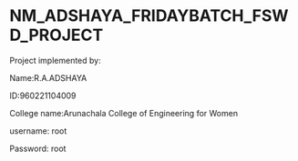# NM_ADSHAYA_FRIDAYBATCH_FSWD_PROJECT

Project implemented by: 

Name:R.A.ADSHAYA

ID:960221104009

College name:Arunachala College of Engineering for Women

username: root

Password: root
